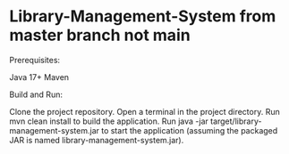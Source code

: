 # Library-Management-System from master branch not main
Prerequisites:

Java 17+
Maven

Build and Run:

Clone the project repository.
Open a terminal in the project directory.
Run mvn clean install to build the application.
Run java -jar target/library-management-system.jar to start the application (assuming the packaged JAR is named library-management-system.jar).

